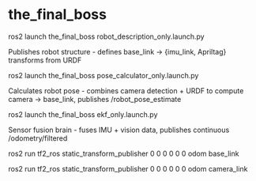 # the_final_boss


ros2 launch the_final_boss robot_description_only.launch.py

Publishes robot structure - defines base_link → {imu_link, Apriltag} transforms from URDF

ros2 launch the_final_boss pose_calculator_only.launch.py

Calculates robot pose - combines camera detection + URDF to compute camera → base_link, publishes /robot_pose_estimate

ros2 launch the_final_boss ekf_only.launch.py

Sensor fusion brain - fuses IMU + vision data, publishes continuous /odometry/filtered

ros2 run tf2_ros static_transform_publisher 0 0 0 0 0 0 odom base_link

ros2 run tf2_ros static_transform_publisher 0 0 0 0 0 0 odom camera_link
